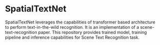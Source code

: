 # SpatialTextNet
SpatialTextNet leverages the capabilities of transformer based architecture to perform text-in-the-wild recognition. It is an implementation of a scene-text-recognition paper. This repository provides trained model, training pipeline and inference capabilities for Scene Text Recognition task.
